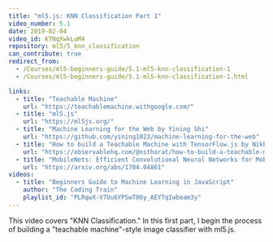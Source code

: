 ```yaml
---
title: "ml5.js: KNN Classification Part 1"
video_number: 5.1
date: 2019-02-04
video_id: KTNqXwkLuM4
repository: ml5/5_knn_classification
can_contribute: true
redirect_from:
  - /Courses/ml5-beginners-guide/5.1-ml5-knn-classification-1
  - /Courses/ml5-beginners-guide/5.1-ml5-knn-classification-1.html

links:
  - title: "Teachable Machine"
    url: "https://teachablemachine.withgoogle.com/"
  - title: "ml5.js"
    url: "https://ml5js.org/"
  - title: "Machine Learning for the Web by Yining Shi"
    url: "https://github.com/yining1023/machine-learning-for-the-web"
  - title: "How to build a Teachable Machine with TensorFlow.js by Nikhil Thorat"
    url: "https://observablehq.com/@nsthorat/how-to-build-a-teachable-machine-with-tensorflow-js"
  - title: "MobileNets: Efficient Convolutional Neural Networks for Mobile Vision Applications"
    url: "https://arxiv.org/abs/1704.04861"
videos:
  - title: "Beginners Guide to Machine Learning in JavaScript"
    author: "The Coding Train"
    playlist_id: "PLRqwX-V7Uu6YPSwT06y_AEYTqIwbeam3y"
---
```


This video covers "KNN Classification." In this first part, I begin the process of building a "teachable machine"-style image classifier with ml5.js.

